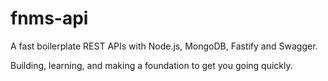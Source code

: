 # fnms-api
A fast boilerplate REST APIs with Node.js, MongoDB, Fastify and Swagger.

Building, learning, and making a foundation to get you going quickly.


